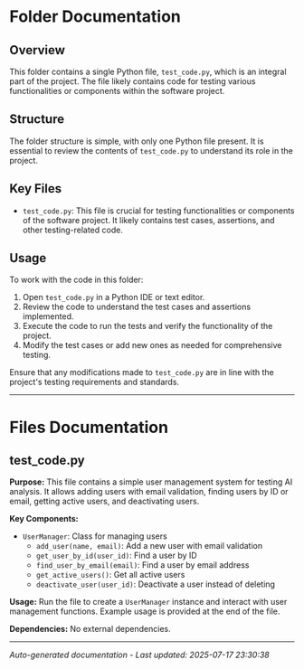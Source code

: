 # Folder Documentation

## Overview
This folder contains a single Python file, `test_code.py`, which is an integral part of the project. The file likely contains code for testing various functionalities or components within the software project.

## Structure
The folder structure is simple, with only one Python file present. It is essential to review the contents of `test_code.py` to understand its role in the project.

## Key Files
- `test_code.py`: This file is crucial for testing functionalities or components of the software project. It likely contains test cases, assertions, and other testing-related code.

## Usage
To work with the code in this folder:
1. Open `test_code.py` in a Python IDE or text editor.
2. Review the code to understand the test cases and assertions implemented.
3. Execute the code to run the tests and verify the functionality of the project.
4. Modify the test cases or add new ones as needed for comprehensive testing.

Ensure that any modifications made to `test_code.py` are in line with the project's testing requirements and standards.

---

# Files Documentation

## test_code.py

**Purpose:** This file contains a simple user management system for testing AI analysis. It allows adding users with email validation, finding users by ID or email, getting active users, and deactivating users.

**Key Components:**
- `UserManager`: Class for managing users
  - `add_user(name, email)`: Add a new user with email validation
  - `get_user_by_id(user_id)`: Find a user by ID
  - `find_user_by_email(email)`: Find a user by email address
  - `get_active_users()`: Get all active users
  - `deactivate_user(user_id)`: Deactivate a user instead of deleting

**Usage:** Run the file to create a `UserManager` instance and interact with user management functions. Example usage is provided at the end of the file.

**Dependencies:** No external dependencies.

---
*Auto-generated documentation - Last updated: 2025-07-17 23:30:38*
